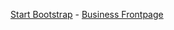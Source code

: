 [Start Bootstrap](http://startbootstrap.com/) - [Business Frontpage](http://startbootstrap.com/template-overviews/business-frontpage/)

